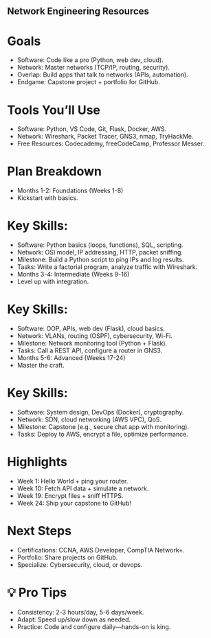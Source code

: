 ## Network Engineering Resources

#  Goals
- Software: Code like a pro (Python, web dev, cloud).
- Network: Master networks (TCP/IP, routing, security).
- Overlap: Build apps that talk to networks (APIs, automation).
- Endgame: Capstone project + portfolio for GitHub.
#  Tools You’ll Use
- Software: Python, VS Code, Git, Flask, Docker, AWS.
- Network: Wireshark, Packet Tracer, GNS3, nmap, TryHackMe.
- Free Resources: Codecademy, freeCodeCamp, Professor Messer.
#  Plan Breakdown
- Months 1-2: Foundations (Weeks 1-8)
- Kickstart with basics.

# Key Skills:
- Software: Python basics (loops, functions), SQL, scripting.
- Network: OSI model, IP addressing, HTTP, packet sniffing.
- Milestone: Build a Python script to ping IPs and log results.
- Tasks: Write a factorial program, analyze traffic with Wireshark.
- Months 3-4: Intermediate (Weeks 9-16)
- Level up with integration.

# Key Skills:
- Software: OOP, APIs, web dev (Flask), cloud basics.
- Network: VLANs, routing (OSPF), cybersecurity, Wi-Fi.
- Milestone: Network monitoring tool (Python + Flask).
- Tasks: Call a REST API, configure a router in GNS3.
- Months 5-6: Advanced (Weeks 17-24)
- Master the craft.

# Key Skills:
- Software: System design, DevOps (Docker), cryptography.
- Network: SDN, cloud networking (AWS VPC), QoS.
- Milestone: Capstone (e.g., secure chat app with monitoring).
- Tasks: Deploy to AWS, encrypt a file, optimize performance.
#  Highlights
- Week 1: Hello World + ping your router.
- Week 10: Fetch API data + simulate a network.
- Week 19: Encrypt files + sniff HTTPS.
- Week 24: Ship your capstone to GitHub!
#  Next Steps
- Certifications: CCNA, AWS Developer, CompTIA Network+.
- Portfolio: Share projects on GitHub.
- Specialize: Cybersecurity, cloud, or devops.
# 💡 Pro Tips
- Consistency: 2-3 hours/day, 5-6 days/week.
- Adapt: Speed up/slow down as needed.
- Practice: Code and configure daily—hands-on is king.
